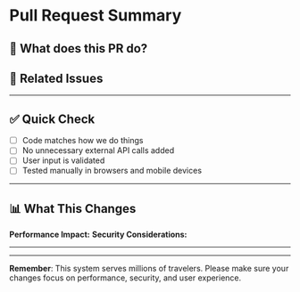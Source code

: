 # Pull Request Summary

## 🎯 What does this PR do?

<!-- Brief description of your changes -->

## 🔗 Related Issues

<!-- Link to related issues: Fixes #123, Closes #456 -->

---

## ✅ Quick Check

- [ ] Code matches how we do things
- [ ] No unnecessary external API calls added
- [ ] User input is validated
- [ ] Tested manually in browsers and mobile devices

---

## 📊 What This Changes

**Performance Impact:** <!-- None/Minimal/Describe -->
**Security Considerations:** <!-- None/Describe -->

---

<!--
OPTIONAL SECTIONS - Uncomment sections below that apply to your changes:

## 🎨 UI/UX Changes (uncomment if this PR changes the user interface)
- [ ] Works with keyboard navigation
- [ ] Keeps good color contrast
- [ ] Responsive design on mobile devices
- [ ] Follows the Only-Once principle (don't ask users for info they've already provided)
- [ ] Screen reader compatibility tested

### 📸 Screenshots
[Add before/after screenshots here]

## 🔒 Security Changes (uncomment if this PR affects security)
- [ ] Input validation uses Zod schemas
- [ ] No sensitive data is logged or exposed
- [ ] Follows OWASP security guidelines
- [ ] Authentication/authorization changes reviewed

## ⚡ Performance Changes (uncomment if this PR affects performance)
- [ ] Bundle size impact analyzed
- [ ] Caching strategies used well
- [ ] Database operations optimized
- [ ] Core Web Vitals impact considered

## 🌍 Accessibility Changes (uncomment if this PR affects accessibility)
- [ ] WCAG 2.1/2.2 AA compliance kept
- [ ] Keyboard navigation fully works
- [ ] Screen reader compatibility verified
- [ ] Color contrast ratios meet standards (4.5:1)
- [ ] Touch targets meet minimum size (44px)

## 🧪 Testing (uncomment if this PR requires extensive testing)
- [ ] Unit tests added/updated
- [ ] Integration tests added/updated
- [ ] End-to-end tests added/updated
- [ ] Accessibility tests included (axe-core)

## 🚀 Deployment (uncomment if this PR has deployment implications)
- [ ] Environment variables needed:
- [ ] Database migrations required:
- [ ] Third-party service configuration:
- [ ] Feature flags needed:

-->

---

**Remember**: This system serves millions of travelers. Please make sure your changes focus on performance, security, and user experience.
